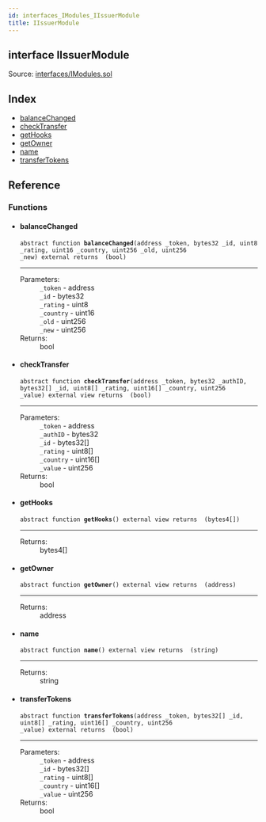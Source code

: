 ```yaml
---
id: interfaces_IModules_IIssuerModule
title: IIssuerModule
---
```


<div class="contract-doc"><div class="contract"><h2 class="contract-header"><span class="contract-kind">interface</span> IIssuerModule</h2><div class="source">Source: <a href="git+https://github.com/SFT-Protocol/security-token/blob/v0.11.2/contracts/interfaces/IModules.sol" target="_blank">interfaces/IModules.sol</a></div></div><div class="index"><h2>Index</h2><ul><li><a href="interfaces_IModules_IIssuerModule.html#balanceChanged">balanceChanged</a></li><li><a href="interfaces_IModules_IIssuerModule.html#checkTransfer">checkTransfer</a></li><li><a href="interfaces_IModules_IIssuerModule.html#getHooks">getHooks</a></li><li><a href="interfaces_IModules_IIssuerModule.html#getOwner">getOwner</a></li><li><a href="interfaces_IModules_IIssuerModule.html#name">name</a></li><li><a href="interfaces_IModules_IIssuerModule.html#transferTokens">transferTokens</a></li></ul></div><div class="reference"><h2>Reference</h2><div class="functions"><h3>Functions</h3><ul><li><div class="item function"><span id="balanceChanged" class="anchor-marker"></span><h4 class="name">balanceChanged</h4><div class="body"><code class="signature"><span>abstract </span>function <strong>balanceChanged</strong><span>(address _token, bytes32 _id, uint8 _rating, uint16 _country, uint256 _old, uint256 _new) </span><span>external </span><span>returns  (bool) </span></code><hr/><dl><dt><span class="label-parameters">Parameters:</span></dt><dd><div><code>_token</code> - address</div><div><code>_id</code> - bytes32</div><div><code>_rating</code> - uint8</div><div><code>_country</code> - uint16</div><div><code>_old</code> - uint256</div><div><code>_new</code> - uint256</div></dd><dt><span class="label-return">Returns:</span></dt><dd>bool</dd></dl></div></div></li><li><div class="item function"><span id="checkTransfer" class="anchor-marker"></span><h4 class="name">checkTransfer</h4><div class="body"><code class="signature"><span>abstract </span>function <strong>checkTransfer</strong><span>(address _token, bytes32 _authID, bytes32[] _id, uint8[] _rating, uint16[] _country, uint256 _value) </span><span>external </span><span>view </span><span>returns  (bool) </span></code><hr/><dl><dt><span class="label-parameters">Parameters:</span></dt><dd><div><code>_token</code> - address</div><div><code>_authID</code> - bytes32</div><div><code>_id</code> - bytes32[]</div><div><code>_rating</code> - uint8[]</div><div><code>_country</code> - uint16[]</div><div><code>_value</code> - uint256</div></dd><dt><span class="label-return">Returns:</span></dt><dd>bool</dd></dl></div></div></li><li><div class="item function"><span id="getHooks" class="anchor-marker"></span><h4 class="name">getHooks</h4><div class="body"><code class="signature"><span>abstract </span>function <strong>getHooks</strong><span>() </span><span>external </span><span>view </span><span>returns  (bytes4[]) </span></code><hr/><dl><dt><span class="label-return">Returns:</span></dt><dd>bytes4[]</dd></dl></div></div></li><li><div class="item function"><span id="getOwner" class="anchor-marker"></span><h4 class="name">getOwner</h4><div class="body"><code class="signature"><span>abstract </span>function <strong>getOwner</strong><span>() </span><span>external </span><span>view </span><span>returns  (address) </span></code><hr/><dl><dt><span class="label-return">Returns:</span></dt><dd>address</dd></dl></div></div></li><li><div class="item function"><span id="name" class="anchor-marker"></span><h4 class="name">name</h4><div class="body"><code class="signature"><span>abstract </span>function <strong>name</strong><span>() </span><span>external </span><span>view </span><span>returns  (string) </span></code><hr/><dl><dt><span class="label-return">Returns:</span></dt><dd>string</dd></dl></div></div></li><li><div class="item function"><span id="transferTokens" class="anchor-marker"></span><h4 class="name">transferTokens</h4><div class="body"><code class="signature"><span>abstract </span>function <strong>transferTokens</strong><span>(address _token, bytes32[] _id, uint8[] _rating, uint16[] _country, uint256 _value) </span><span>external </span><span>returns  (bool) </span></code><hr/><dl><dt><span class="label-parameters">Parameters:</span></dt><dd><div><code>_token</code> - address</div><div><code>_id</code> - bytes32[]</div><div><code>_rating</code> - uint8[]</div><div><code>_country</code> - uint16[]</div><div><code>_value</code> - uint256</div></dd><dt><span class="label-return">Returns:</span></dt><dd>bool</dd></dl></div></div></li></ul></div></div></div>
